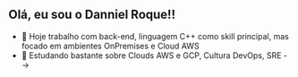 ## Olá, eu sou o Danniel Roque!!


- 🔭 Hoje trabalho com back-end, linguagem C++ como skill principal, mas focado em ambientes OnPremises e Cloud AWS
- 🌱 Estudando bastante sobre Clouds AWS e GCP, Cultura DevOps, SRE
-->
